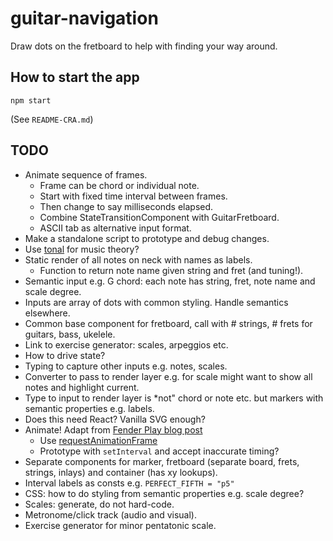 # guitar-navigation

Draw dots on the fretboard to help with finding your way around.

## How to start the app

```
npm start
```

(See `README-CRA.md`)

## TODO

* Animate sequence of frames.
    * Frame can be chord or individual note.
    * Start with fixed time interval between frames.
    * Then change to say milliseconds elapsed.
    * Combine StateTransitionComponent with GuitarFretboard.
    * ASCII tab as alternative input format.
* Make a standalone script to prototype and debug changes.
* Use [tonal](https://www.npmjs.com/package/tonal) for music theory?
* Static render of all notes on neck with names as labels.
    * Function to return note name given string and fret (and tuning!).
* Semantic input e.g. G chord: each note has string, fret, note name and scale degree.
* Inputs are array of dots with common styling. Handle semantics elsewhere.
* Common base component for fretboard, call with # strings, # frets for guitars, bass, ukelele.
* Link to exercise generator: scales, arpeggios etc.
* How to drive state?
* Typing to capture other inputs e.g. notes, scales.
* Converter to pass to render layer e.g. for scale might want to show all notes and highlight current.
* Type to input to render layer is *not" chord or note etc. but markers with semantic properties e.g. labels.
* Does this need React? Vanilla SVG enough?
* Animate! Adapt from [Fender Play blog post](https://medium.com/fender-engineering/near-realtime-animations-with-synchronized-audio-in-javascript-6d845afcf1c5)
    * Use [requestAnimationFrame](https://developer.mozilla.org/en-US/docs/Web/API/window/requestAnimationFrame)
    * Prototype with `setInterval` and accept inaccurate timing?
* Separate components for marker, fretboard (separate board, frets, strings, inlays) and container (has xy lookups).
* Interval labels as consts e.g. `PERFECT_FIFTH = "p5"`
* CSS: how to do styling from semantic properties e.g. scale degree?
* Scales: generate, do not hard-code.
* Metronome/click track (audio and visual).
* Exercise generator for minor pentatonic scale.